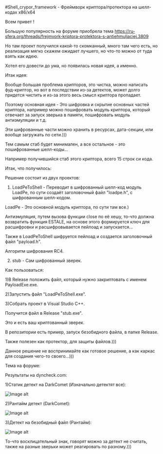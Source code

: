 #Shell_crypor_framework - Фреймворк криптора/протектора на шелл-кодах x86/x64

Всем привет !

Большую популярность на форуме приобрела тема https://ru-sfera.org/threads/frejmvork-kriptora-protektora-s-antiehmuljaciej.3809

Но там проект получился какой-то скомканный, много там чего есть, но реализация мягко скажем ожидает лучшего, но что-то можно от туда взять как идею.

Хотел его довести до ума, но появилась новая идея, а именно.

Итак идея:

Вообще большая проблема крипторов, это чистка, можно написать фуд-криптор, но вот в последствии из-за детектов, может долго придется чистить и из-за этого весь смысл криптора пропадает.

Поэтому основная идея -  Это шифровка и скрытие основных частей криптора, например можно пошифровать модуль криптора, который отвечает за запуск зверька в памяти, пошифровать модуль антиэмуляции и т.д.

Эти шифрованные части можно хранить в ресурсах, дата-секции, или вообще загружать по сети.)))

Тем самым стаб будет минимален, а все остальное - это пошифрованные шелл-коды...

Например получившийся стаб этого криптора, всего 15 строк си кода.

Итак, что получилось:

Решение состоит из двух проектов:

1. LoadPeToShell - Переводит в шифрованный шелл-код модуль LoadPe, по сути создаёт заголовочный файл "loadpe.h", с шифрованным шелл-кодом.

LoadPe - Это основной модуль криптора, по сути там все.)

Антиэмуляция, путем вызова функции close по её хешу, то-что должна возвратить функция ESTALE, на основе этого формируется ключ для расшифровки и расшифровывается пейлоад и запускается...

Также в LoadPeToShell шифруется пейлоад и создается заголовочный файл "payload.h".

Алгоритм шифрования RC4.

2. stub - Сам шифрованный зверек.

Как пользоваться:

1)В Release положить файл, который нужно закриптовать с именем PayloadExe.exe.

2)Запустить файл "LoadPeToShell.exe".

3)Собрать проект в Visual Studio C++.

Получится файл в Release "stub.exe".

Это и есть ваш криптованный зверек.

В репозитории есть пример, запуск безобидного файла, в папке Release.

Также полезен как протектор, для защиты файлов.)))

Данное решение не воспринимайте как готовое решение, а как каркас для создания чего-то своего...)))

Тема на форуме:

Результаты на dyncheck.com:

1)Статик детект на DarkComet (Изначально детектят все):

![Image alt](https://github.com/XShar/shell_crypor_framework/blob/master/static.jpg)

2)Рантайм детект (DarkComet):

![Image alt](https://github.com/XShar/shell_crypor_framework/blob/master/runtime.jpg)

3)Детект на безобидный файл (Рантайм):

![Image alt](https://github.com/XShar/shell_crypor_framework/blob/master/runtime_api.jpg)

То-что восклицательный знак, говорят можно за детект не считать, также на разные зверьки может реагировать по разному.)))
